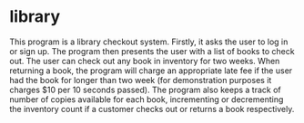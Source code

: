 # library
This program is a library checkout system. Firstly, it asks the user to log in or sign up. The program then presents the user with a  list of books to check out. The user can check out any book in inventory for two weeks. When returning a book, the program will charge an appropriate late fee if the user had the book for longer than two week (for demonstration purposes it charges $10 per 10 seconds passed). The program also keeps a track of number of copies available for each book, incrementing or decrementing the inventory count if a customer checks out or returns a book respectively.
